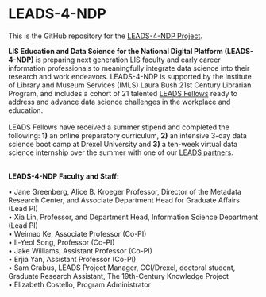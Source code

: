 # LEADS-4-NDP

This is the GitHub repository for the [LEADS-4-NDP Project](https://cci.drexel.edu/mrc/research/leads/).

**LIS Education and Data Science for the National Digital Platform (LEADS-4-NDP)** is preparing next generation LIS faculty and early career information professionals to meaningfully integrate data science into their research and work endeavors. LEADS-4-NDP is supported by the Institute of Library and Museum Services (IMLS) Laura Bush 21st Century Librarian Program, and includes a cohort of 21 talented [LEADS Fellows](http://cci.drexel.edu/mrc/research/leads/leads-4-ndp-fellows/) ready to address and advance data science challenges in the workplace and education.<br />
<br />
LEADS Fellows have received a summer stipend and completed the following: **1)** an online preparatory curriculum, **2)** an intensive 3-day data science boot camp at Drexel University and **3)** a ten-week virtual data science internship over the summer with one of our [LEADS partners](http://cci.drexel.edu/mrc/research/leads/leads-people/#ProjectMentors).<br />
<br />

**LEADS-4-NDP Faculty and Staff:**<br />

• Jane Greenberg, Alice B. Kroeger Professor, Director of the Metadata Research Center, and Associate Department Head for Graduate Affairs (Lead PI) <br />
• Xia Lin, Professor, and Department Head, Information Science Department (Lead PI) <br />
• Weimao Ke, Associate Professor (Co-PI) <br />
• Il-Yeol Song, Professor (Co-PI) <br />
• Jake Williams, Assistant Professor (Co-PI) <br />
• Erjia Yan, Assistant Professor (Co-PI) <br />
• Sam Grabus, LEADS Project Manager, CCI/Drexel, doctoral student, Graduate Research Assistant, The 19th-Century Knowledge Project <br />
• Elizabeth Costello, Program Administrator<br />
